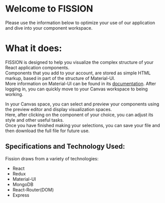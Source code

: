 # Welcome to FISSION

Please use the information below to optimize your use of our application and dive into your component workspace.

# What it does:

FISSION is designed to help you visualize the complex structure of your React application components.  
Components that you add to your account, are stored as simple HTML markup, based in part of the structure of Material-UI.  
More information on Material-UI can be found in its [documentation](http://www.material-ui.com/#/). After logging in, you can quickly move to your Canvas workspace to being working. 

In your Canvas space, you can select and preview  your components using the preview editor and display visualization spaces.  
Here, after clicking on the component of your choice, you can adjust its style and other useful tasks.   
Once you have finished making your selections, you can save your file and then download the full file for future use.   

## Specifications and Technology Used:

Fission draws from a variety of technologies:

* React 
* Redux
* Material-UI
* MongoDB
* React-Router(DOM)
* Express 
  
